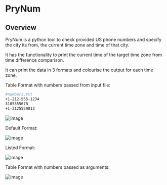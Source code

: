 # PryNum
## Overview
PryNum is a python tool to check provided US phone numbers and specify the city its from, the current time zone and time of that city.

It has the functionality to print the current time of the target time zone from time difference comparison.

It can print the data in 3 formats and colourise the output for each time zone.


Table Format with numbers passed from input file:


``` bash
#numbers.txt
+1-212-555-1234
3105555678
+1-3125559012
```

![image](https://github.com/user-attachments/assets/ab8996c5-c3f6-4dc2-aea1-c5074c746440)



Default Format:

![image](https://github.com/user-attachments/assets/5255c394-e67a-43d1-b6e0-c5418502a290)


Listed Format:

![image](https://github.com/user-attachments/assets/8e02e321-1f4a-431c-8f6d-90b8b3e14088)


Table Format with numbers passed as arguments:

![image](https://github.com/user-attachments/assets/65ab9995-ed4d-4dc5-b000-f3984ccb41b8)


